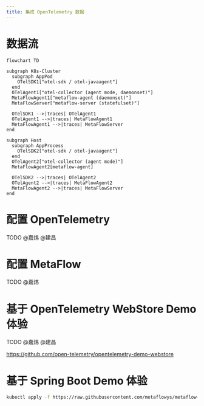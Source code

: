 ```yaml
---
title: 集成 OpenTelemetry 数据
---
```


# 数据流

```mermaid
flowchart TD

subgraph K8s-Cluster
  subgraph AppPod
    OTelSDK1["otel-sdk / otel-javaagent"]
  end
  OTelAgent1["otel-collector (agent mode, daemonset)"]
  MetaFlowAgent1["metaflow-agent (daemonset)"]
  MetaFlowServer["metaflow-server (statefulset)"]

  OTelSDK1 -->|traces| OTelAgent1
  OTelAgent1 -->|traces| MetaFlowAgent1
  MetaFlowAgent1 -->|traces| MetaFlowServer
end

subgraph Host
  subgraph AppProcess
    OTelSDK2["otel-sdk / otel-javaagent"]
  end
  OTelAgent2["otel-collector (agent mode)"]
  MetaFlowAgent2[metaflow-agent]

  OTelSDK2 -->|traces| OTelAgent2
  OTelAgent2 -->|traces| MetaFlowAgent2
  MetaFlowAgent2 -->|traces| MetaFlowServer
end
```

# 配置 OpenTelemetry

TODO @嘉炜 @建昌

# 配置 MetaFlow

TODO @嘉炜

# 基于 OpenTelemetry WebStore Demo 体验

TODO @嘉炜 @建昌

https://github.com/open-telemetry/opentelemetry-demo-webstore

# 基于 Spring Boot Demo 体验

```bash
kubectl apply -f https://raw.githubusercontent.com/metaflowys/metaflow-demo/main/sb-jaeger-tracing-demo/sb-jaeger-tracing-otel-demo.yaml
```
